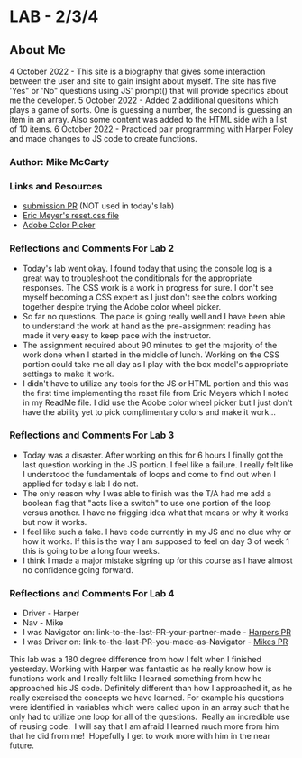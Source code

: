 # LAB - 2/3/4

## About Me

4 October 2022 - This site is a biography that gives some interaction between the user and site to gain insight about myself. The site has five 'Yes" or 'No" questions using JS' prompt() that will provide specifics about me the developer.
5 October 2022 - Added 2 additional quesitons which plays a game of sorts. One is guessing a number, the second is guessing an item in an array. Also some content was added to the HTML side with a list of 10 items.
6 October 2022 - Practiced pair programming with Harper Foley and made changes to JS code to create functions.

### Author: Mike McCarty

### Links and Resources

* [submission PR](http://xyz.com) (NOT used in today's lab)
* [Eric Meyer's reset.css file](https://meyerweb.com/eric/tools/css/reset/)
* [Adobe Color Picker](https://color.adobe.com/create/color-wheel)

### Reflections and Comments For Lab 2

* Today's lab went okay. I found today that using the console log is a great way to troubleshoot the conditionals for the appropriate responses. The CSS work is a work in progress for sure.  I don't see myself becoming a CSS expert as I just don't see the colors working together despite trying the Adobe color wheel picker.
* So far no questions. The pace is going really well and I have been able to understand the work at hand as the pre-assignment reading has made it very easy to keep pace with the instructor.
* The assignment required about 90 minutes to get the majority of the work done when I started in the middle of lunch. Working on the CSS portion could take me all day as I play with the box model's appropriate settings to make it work.
* I didn't have to utilize any tools for the JS or HTML portion and this was the first time implementing the reset file from Eric Meyers which I noted in my ReadMe file. I did use the Adobe color wheel picker but I just don't have the ability yet to pick complimentary colors and make it work...

### Reflections and Comments For Lab 3

* Today was a disaster. After working on this for 6 hours I finally got the last question working in the JS portion. I feel like a failure. I really felt like I understood the fundamentals of loops and come to find out when I applied for today's lab I do not.
* The only reason why I was able to finish was the T/A had me add a boolean flag that "acts like a switch" to use one portion of the loop versus another. I have no frigging idea what that means or why it works but now it works.
* I feel like such a fake. I have code currently in my JS and no clue why or how it works.  If this is the way I am supposed to feel on day 3 of week 1 this is going to be a long four weeks.
* I think I made a major mistake signing up for this course as I have almost no confidence going forward.

### Reflections and Comments For Lab 4

* Driver - Harper
* Nav - Mike
* I was Navigator on: link-to-the-last-PR-your-partner-made - [Harpers PR](https://github.com/mikemac1/about-me/pull/1)
* I was Driver on: link-to-the-last-PR-you-made-as-Navigator - [Mikes PR](https://github.com/hfoley2013/codefellows-201-about-me/pull/2)

This lab was a 180 degree difference from how I felt when I finished yesterday. Working with Harper was fantastic as he really know how is functions work and I really felt like I learned something from how he approached his JS code. Definitely different than how I approached it, as he really exercised the concepts we have learned. For example his questions were identified in variables which were called upon in an array such that he only had to utilize one loop for all of the questions.  Really an incredible use of reusing code.  I will say that I am afraid I learned much more from him that he did from me!  Hopefully I get to work more with him in the near future.
